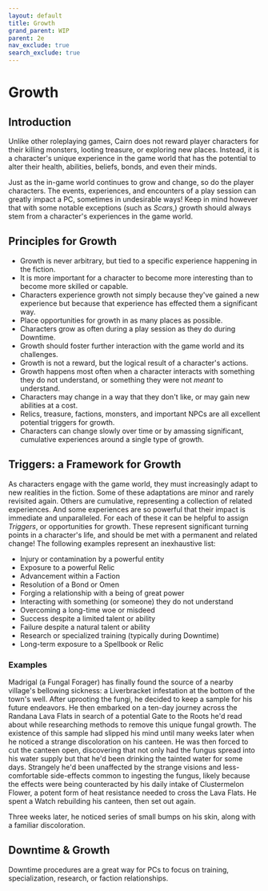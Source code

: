 ```yaml
---
layout: default
title: Growth
grand_parent: WIP
parent: 2e
nav_exclude: true
search_exclude: true
---
```


# Growth

## Introduction

Unlike other roleplaying games, Cairn does not reward player characters for their killing monsters, looting treasure, or exploring new places. Instead, it is a character's unique experience in the game world that has the potential to alter their health, abilities, beliefs, bonds, and even their minds.

Just as the in-game world continues to grow and change, so do the player characters. The events, experiences, and encounters of a play session can greatly impact a PC, sometimes in undesirable ways! Keep in mind however that with some notable exceptions (such as _Scars_,) growth should always stem from a character's experiences in the game world. 

## Principles for Growth

- Growth is never arbitrary, but tied to a specific experience happening in the fiction.
- It is more important for a character to become more interesting than to become more skilled or capable.
- Characters experience growth not simply because they've gained a new experience but because that experience has effected them a significant way.
- Place opportunities for growth in as many places as possible.
- Characters grow as often during a play session as they do during Downtime.
- Growth should foster further interaction with the game world and its challenges.
- Growth is not a reward, but the logical result of a character's actions.
- Growth happens most often when a character interacts with something they do not understand, or something they were not _meant_ to understand.
- Characters may change in a way that they don't like, or may gain new abilities at a cost.
- Relics, treasure, factions, monsters, and important NPCs are all excellent potential triggers for growth.
- Characters can change slowly over time or by amassing significant, cumulative experiences around a single type of growth. 

## Triggers: a Framework for Growth

As characters engage with the game world, they must increasingly adapt to new realities in the fiction. Some of these adaptations are minor and rarely revisited again. Others are cumulative, representing a collection of related experiences. And some experiences are so powerful that their impact is immediate and unparalleled. For each of these it can be helpful to assign _Triggers_, or opportunities for growth. These represent significant turning points in a character's life, and should be met with a permanent and related change! The following examples represent an inexhaustive list: 

- Injury or contamination by a powerful entity
- Exposure to a powerful Relic
- Advancement within a Faction
- Resolution of a Bond or Omen
- Forging a relationship with a being of great power
- Interacting with something (or someone) they do not understand
- Overcoming a long-time woe or misdeed
- Success despite a limited talent or ability
- Failure despite a natural talent or ability
- Research or specialized training (typically during Downtime)
- Long-term exposure to a Spellbook or Relic 

### Examples

Madrigal (a Fungal Forager) has finally found the source of a nearby village's bellowing sickness: a Liverbracket infestation at the bottom of the town's well. After uprooting the fungi, he decided to keep a sample for his future endeavors. He then embarked on a ten-day journey across the Randana Lava Flats in search of a potential Gate to the Roots he'd read about while researching methods to remove this unique fungal growth. The existence of this sample had slipped his mind until many weeks later when he noticed a strange discoloration on his canteen. He was then forced to cut the canteen open, discovering that not only had the fungus spread into his water supply but that he'd been drinking the tainted water for some days. Strangely he'd been unaffected by the strange visions and less-comfortable side-effects common to ingesting the fungus, likely because the effects were being counteracted by his daily intake of Clustermelon Flower, a potent form of heat resistance needed to cross the Lava Flats. He spent a Watch rebuilding his canteen, then set out again.

Three weeks later, he noticed series of small bumps on his skin, along with a familiar discoloration. 

## Downtime & Growth

Downtime procedures are a great way for PCs to focus on training, specialization, research, or faction relationships.
